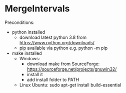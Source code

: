 # MergeIntervals
Preconditions:
- python installed
    - download latest python 3.8 from https://www.python.org/downloads/
    - pip available via python e.g. python -m pip
- make installed
    - Windows:
        - download make from SourceForge: https://sourceforge.net/projects/gnuwin32/
        - install it
        - add install folder to PATH
    - Linux Ubuntu:
        sudo apt-get install build-essential